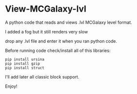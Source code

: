 # View-MCGalaxy-lvl

A python code that reads and views .lvl MCGalaxy level format.

I added a fog but it still renders very slow

drop any .lvl file and enter it when you ran python code.

Before running code check/install all of this libraries:

```
pip install ursina
pip install gzip
pip install struct
```
I'll add later all classic block support.

Enjoy!
